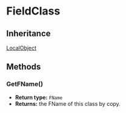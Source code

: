 # FieldClass

## Inheritance
[LocalObject](./localobject.md)

## Methods

### GetFName()

- **Return type:** `FName`
- **Returns:** the FName of this class by copy.